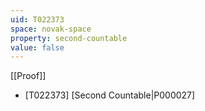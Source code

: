 ```yaml
---
uid: T022373
space: novak-space
property: second-countable
value: false
---
```

[[Proof]]

* [T022373] [Second Countable|P000027]

